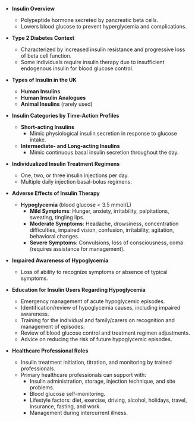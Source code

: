 - **Insulin Overview**  
  - Polypeptide hormone secreted by pancreatic beta cells.
  - Lowers blood glucose to prevent hyperglycemia and complications.
  
- **Type 2 Diabetes Context**  
  - Characterized by increased insulin resistance and progressive loss of beta cell function.
  - Some individuals require insulin therapy due to insufficient endogenous insulin for blood glucose control.

- **Types of Insulin in the UK**  
  - **Human Insulins**  
  - **Human Insulin Analogues**  
  - **Animal Insulins** (rarely used)  

- **Insulin Categories by Time-Action Profiles**  
  - **Short-acting Insulins**  
    - Mimic physiological insulin secretion in response to glucose intake.  
  - **Intermediate- and Long-acting Insulins**  
    - Mimic continuous basal insulin secretion throughout the day.  

- **Individualized Insulin Treatment Regimens**  
  - One, two, or three insulin injections per day.  
  - Multiple daily injection basal-bolus regimens.  

- **Adverse Effects of Insulin Therapy**  
  - **Hypoglycemia** (blood glucose < 3.5 mmol/L)  
    - **Mild Symptoms**: Hunger, anxiety, irritability, palpitations, sweating, tingling lips.  
    - **Moderate Symptoms**: Headache, drowsiness, concentration difficulties, impaired vision, confusion, irritability, agitation, behavioral changes.  
    - **Severe Symptoms**: Convulsions, loss of consciousness, coma (requires assistance for management).  

- **Impaired Awareness of Hypoglycemia**  
  - Loss of ability to recognize symptoms or absence of typical symptoms.

- **Education for Insulin Users Regarding Hypoglycemia**  
  - Emergency management of acute hypoglycemic episodes.  
  - Identification/review of hypoglycemia causes, including impaired awareness.  
  - Training for the individual and family/carers on recognition and management of episodes.  
  - Review of blood glucose control and treatment regimen adjustments.  
  - Advice on reducing the risk of future hypoglycemic episodes.  

- **Healthcare Professional Roles**  
  - Insulin treatment initiation, titration, and monitoring by trained professionals.  
  - Primary healthcare professionals can support with:  
    - Insulin administration, storage, injection technique, and site problems.  
    - Blood glucose self-monitoring.  
    - Lifestyle factors: diet, exercise, driving, alcohol, holidays, travel, insurance, fasting, and work.  
    - Management during intercurrent illness.